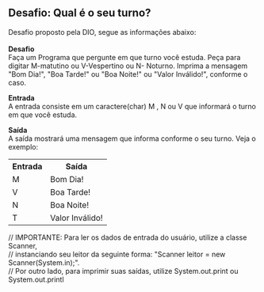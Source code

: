 <h2>Desafio: Qual é o seu turno?</h2>

Desafio proposto pela DIO, segue as informações abaixo:
<br><br>
<b>Desafio</b><br>
Faça um Programa que pergunte em que turno você estuda. Peça para digitar M-matutino ou V-Vespertino ou N- Noturno. Imprima a mensagem "Bom Dia!", "Boa Tarde!" ou "Boa Noite!" ou "Valor Inválido!", conforme o caso.

<b>Entrada</b><br>
A entrada consiste em um caractere(char) M , N ou V que informará o turno em que você estuda.

<b>Saída</b><br>
A saída mostrará uma mensagem que informa conforme o seu turno. Veja o exemplo:

<table>
    <tr>
        <th>Entrada</th>
        <th>Saída</th>
    </tr>
    <tr>
        <td>M</td>
        <td>Bom Dia!</td>
    </tr>
    <tr>
        <td>V</td>
        <td>Boa Tarde!</td>
    </tr>
    <tr>
        <td>N</td>
        <td>Boa Noite!</td>
    </tr>
    <tr>
        <td>T</td>
        <td>Valor Inválido!</td>
    </tr>
</table>

// IMPORTANTE: Para ler os dados de entrada do usuário, utilize a classe Scanner,<br>
// instanciando seu leitor da seguinte forma: "Scanner leitor = new Scanner(System.in);". <br>
// Por outro lado, para imprimir suas saídas, utilize System.out.print ou System.out.printl